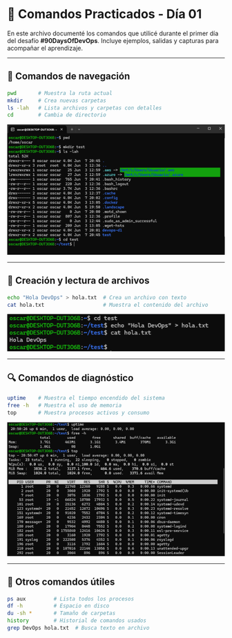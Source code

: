 # 🧪 Comandos Practicados - Día 01

En este archivo documenté los comandos que utilicé durante el primer día del desafío **#90DaysOfDevOps**. Incluye ejemplos, salidas y capturas para acompañar el aprendizaje.

---

## 📁 Comandos de navegación

```bash
pwd       # Muestra la ruta actual
mkdir     # Crea nuevas carpetas
ls -lah   # Lista archivos y carpetas con detalles
cd        # Cambia de directorio
```

![comandos de navegación](capturas/comandos-navegacion.PNG)

---

## 📝 Creación y lectura de archivos

```bash
echo "Hola DevOps" > hola.txt  # Crea un archivo con texto
cat hola.txt                   # Muestra el contenido del archivo
```

![comandos de creación y lectura de archivos](capturas/creacion-lectura-archivos.PNG)

---

## 🔍 Comandos de diagnóstico

```bash
uptime    # Muestra el tiempo encendido del sistema
free -h   # Muestra el uso de memoria
top       # Muestra procesos activos y consumo
```

![comandos de diagnóstico](capturas/comandos-diagnostico.PNG)

---

## 🔧 Otros comandos útiles

```bash
ps aux         # Lista todos los procesos
df -h          # Espacio en disco
du -sh *       # Tamaño de carpetas
history        # Historial de comandos usados
grep DevOps hola.txt  # Busca texto en archivo
```
